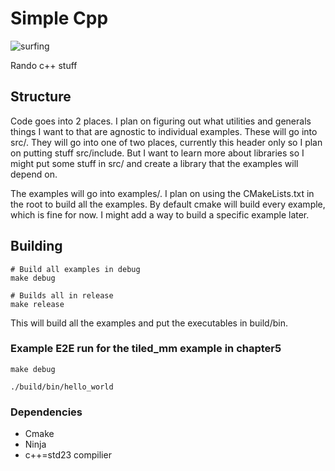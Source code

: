 # Simple Cpp

![surfing](https://github.com/drisspg/simple_cuda/assets/32754868/4f8d27e2-dcc2-40a3-9aff-a814340878e4)


Rando c++ stuff


## Structure

Code goes into 2 places. I plan on figuring out what utilities and generals things I want to that are agnostic to individual examples. These will go into src/.
They will go into one of two places, currently this header only so I plan on putting stuff src/include. But I want to learn more about libraries so I might put some stuff in src/ and create a library that the examples will depend on.

The examples will go into examples/. I plan on using the CMakeLists.txt in the root to build all the examples. By default cmake will build every example, which is fine for now. I might add a way to build a specific example later.


## Building

```Shell
# Build all examples in debug
make debug

# Builds all in release
make release
```

This will build all the examples and put the executables in build/bin.

### Example E2E run for the tiled_mm example in chapter5
```Shell
make debug

./build/bin/hello_world

```
### Dependencies 
- Cmake
- Ninja
- c++=std23 compilier
